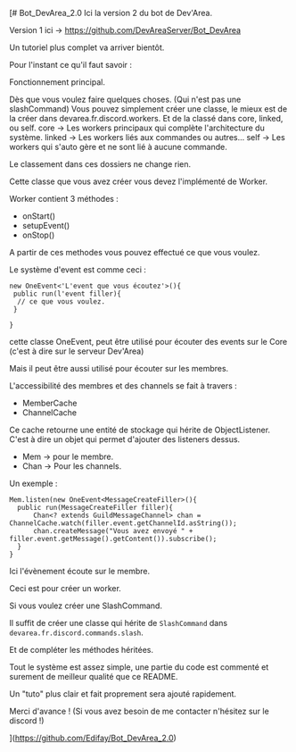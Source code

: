 [# Bot_DevArea_2.0
Ici la version 2 du bot de Dev'Area.

Version 1 ici -> https://github.com/DevAreaServer/Bot_DevArea

Un tutoriel plus complet va arriver bientôt.

Pour l'instant ce qu'il faut savoir :

Fonctionnement principal.

Dès que vous voulez faire quelques choses. (Qui n'est pas une slashCommand) Vous pouvez simplement créer une classe, le mieux est de la créer dans devarea.fr.discord.workers.
Et de la classé dans core, linked, ou self.
 core -> Les workers principaux qui complète l'architecture du système.
 linked -> Les workers liés aux commandes ou autres...
 self -> Les workers qui s'auto gère et ne sont lié à aucune commande.
 
Le classement dans ces dossiers ne change rien.

Cette classe que vous avez créer vous devez l'implémenté de Worker.

Worker contient 3 méthodes :
 - onStart()
 - setupEvent()
 - onStop()
 
A partir de ces methodes vous pouvez effectué ce que vous voulez.

Le système d'event est comme ceci : 
```
new OneEvent<'L'event que vous écoutez'>(){
 public run(l'event filler){
  // ce que vous voulez.
 }

}
```



cette classe OneEvent, peut être utilisé pour écouter des events sur le Core (c'est à dire sur le serveur Dev'Area)

Mais il peut être aussi utilisé pour écouter sur les membres.


L'accessibilité des membres et des channels se fait à travers : 
 - MemberCache
 - ChannelCache
 
 
Ce cache retourne une entité de stockage qui hérite de ObjectListener. C'est à dire un objet qui permet d'ajouter des listeners dessus.

 - Mem -> pour le membre.
 - Chan -> Pour les channels.

Un exemple :
```
Mem.listen(new OneEvent<MessageCreateFiller>(){
  public run(MessageCreateFiller filler){
      Chan<? extends GuildMessageChannel> chan = ChannelCache.watch(filler.event.getChannelId.asString());
      chan.createMessage("Vous avez envoyé " + filler.event.getMessage().getContent()).subscribe();
  }
}
```



Ici l'évènement écoute sur le membre.

Ceci est pour créer un worker.

Si vous voulez créer une SlashCommand.

Il suffit de créer une classe qui hérite de `SlashCommand` dans `devarea.fr.discord.commands.slash`.

Et de compléter les méthodes héritées.


Tout le système est assez simple, une partie du code est commenté et surement de meilleur qualité que ce README.


Un "tuto" plus clair et fait proprement sera ajouté rapidement.

Merci d'avance !
(Si vous avez besoin de me contacter n'hésitez sur le discord !)




](https://github.com/Edifay/Bot_DevArea_2.0)
